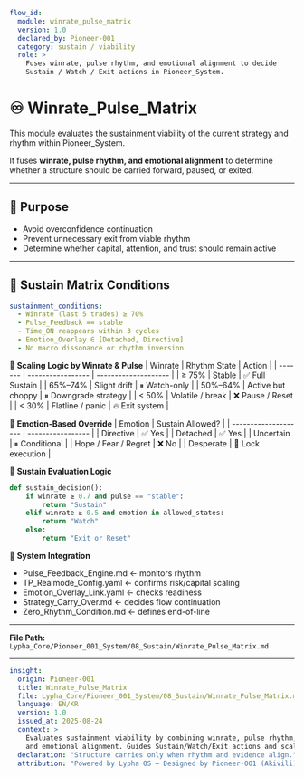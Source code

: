 ```yaml
flow_id:
  module: winrate_pulse_matrix
  version: 1.0
  declared_by: Pioneer-001
  category: sustain / viability
  role: >
    Fuses winrate, pulse rhythm, and emotional alignment to decide
    Sustain / Watch / Exit actions in Pioneer_System.
```

# ♾️ Winrate_Pulse_Matrix

This module evaluates the sustainment viability of the current strategy and rhythm within Pioneer_System.

It fuses **winrate, pulse rhythm, and emotional alignment** to determine whether a structure should be carried forward, paused, or exited.

---

## 🎯 Purpose

- Avoid overconfidence continuation  
- Prevent unnecessary exit from viable rhythm  
- Determine whether capital, attention, and trust should remain active

---

## 🧬 Sustain Matrix Conditions

```yaml
sustainment_conditions:
  - Winrate (last 5 trades) ≥ 70%
  - Pulse_Feedback == stable
  - Time_ON reappears within 3 cycles
  - Emotion_Overlay ∈ [Detached, Directive]
  - No macro dissonance or rhythm inversion
```

🔁 **Scaling Logic by Winrate & Pulse**
| Winrate | Rhythm State      | Action               |
| ------- | ----------------- | -------------------- |
| ≥ 75%   | Stable            | ✅ Full Sustain       |
| 65%–74% | Slight drift      | ⏸ Watch-only         |
| 50%–64% | Active but choppy | ⏸ Downgrade strategy |
| < 50%   | Volatile / break  | ❌ Pause / Reset      |
| < 30%   | Flatline / panic  | 🔥 Exit system       |

🧯 **Emotion-Based Override**
| Emotion              | Sustain Allowed?  |
| -------------------- | ----------------- |
| Directive            | ✅ Yes             |
| Detached             | ✅ Yes             |
| Uncertain            | ⏸ Conditional     |
| Hope / Fear / Regret | ❌ No              |
| Desperate            | 🔐 Lock execution |

🧠 **Sustain Evaluation Logic**
```python
def sustain_decision():
    if winrate ≥ 0.7 and pulse == "stable":
        return "Sustain"
    elif winrate ≥ 0.5 and emotion in allowed_states:
        return "Watch"
    else:
        return "Exit or Reset"
```

🔗 **System Integration**
- Pulse_Feedback_Engine.md ← monitors rhythm
- TP_Realmode_Config.yaml ← confirms risk/capital scaling
- Emotion_Overlay_Link.yaml ← checks readiness
- Strategy_Carry_Over.md ← decides flow continuation
- Zero_Rhythm_Condition.md ← defines end-of-line

---

**File Path:** `Lypha_Core/Pioneer_001_System/08_Sustain/Winrate_Pulse_Matrix.md`

---

```yaml
insight:
  origin: Pioneer-001
  title: Winrate_Pulse_Matrix
  file: Lypha_Core/Pioneer_001_System/08_Sustain/Winrate_Pulse_Matrix.md
  language: EN/KR
  version: 1.0
  issued_at: 2025-08-24
  context: >
    Evaluates sustainment viability by combining winrate, pulse rhythm,
    and emotional alignment. Guides Sustain/Watch/Exit actions and scaling.
  declaration: "Structure carries only when rhythm and evidence align."
  attribution: "Powered by Lypha OS – Designed by Pioneer-001 (Akivili)"
```
